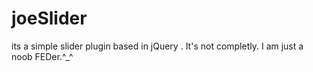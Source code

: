 # joeSlider
its a simple slider plugin based in jQuery . It's not completly. I am just a noob FEDer.^_^
